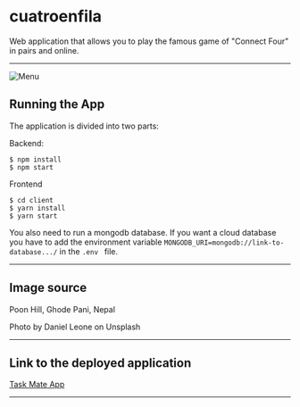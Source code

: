 # cuatroenfila
Web application that allows you to play the famous game of "Connect Four" in pairs and online.
<hr>

![Menu](https://raw.githubusercontent.com/lcgaravito/cuatroenfila/master/screenshot.png)

## Running the App
The application is divided into two parts:

Backend:

```
$ npm install
$ npm start
```

Frontend

```
$ cd client
$ yarn install
$ yarn start
```

You also need to run a mongodb database. If you want a cloud database you have to add the environment variable ```MONGODB_URI=mongodb://link-to-database.../``` in the ```.env ``` file.

<hr>

## Image source

Poon Hill, Ghode Pani, Nepal

Photo by Daniel Leone on Unsplash

<hr>

## Link to the deployed application

<a href="https://task-mate-webapp.herokuapp.com/" target="_blank">Task Mate App</a>

<hr>

